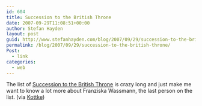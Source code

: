 ```yaml
---
id: 604
title: Succession to the British Throne
date: 2007-09-29T11:08:51+00:00
author: Stefan Hayden
layout: post
guid: http://www.stefanhayden.com/blog/2007/09/29/succession-to-the-british-throne/
permalink: /blog/2007/09/29/succession-to-the-british-throne/
Post:
  - link
categories:
  - web
---
```

The list of <a href="http://en.wikipedia.org/wiki/Line_of_succession_to_the_British_Throne">Succession to the British Throne</a> is crazy long and just make me want to know a lot more about Franziska Wassmann, the last person on the list. (via <a href="http://www.kottke.org/">Kottke</a>)